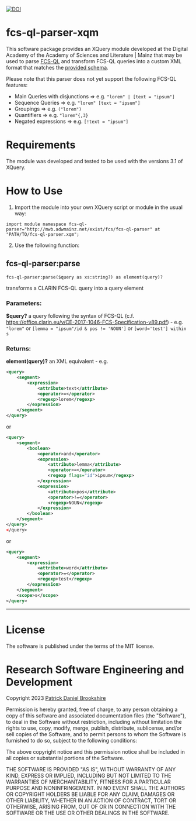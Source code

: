 [![DOI](https://zenodo.org/badge/711847299.svg)](https://zenodo.org/doi/10.5281/zenodo.10054311)

# fcs-ql-parser-xqm

This software package provides an XQuery module developed at the Digital Academy of the Academy of Sciences and Literature | Mainz that may be used to parse [FCS-QL](https://office.clarin.eu/v/CE-2017-1046-FCS-Specification-v89.pdf) and transform FCS-QL queries into a custom XML format that matches the [provided schema](schema/query.rng).

Please note that this parser does not yet support the following FCS-QL features:

* Main Queries with disjunctions => e.g. `"lorem" | [text = "ipsum"]`
* Sequence Queries => e.g. `"lorem" [text = "ipsum"]`
* Groupings => e.g. `("lorem")`
* Quantifiers => e.g. `"lorem"{,3}`
* Negated expressions => e.g. `[!text = "ipsum"]`


# Requirements
The module was developed and tested to be used with the versions 3.1 of XQuery.

# How to Use
1. Import the module into your own XQuery script or module in the usual way:

```xquery
import module namespace fcs-ql-parser="http://mwb.adwmainz.net/exist/fcs/fcs-ql-parser" at "PATH/TO/fcs-ql-parser.xqm";
```

2. Use the following function:

## fcs-ql-parser:parse

```xquery
fcs-ql-parser:parse($query as xs:string?) as element(query)?
```

transforms a CLARIN FCS-QL query into a query element

### Parameters:

**$query?** a query following the syntax of FCS-QL (c.f. https://office.clarin.eu/v/CE-2017-1046-FCS-Specification-v89.pdf) - e.g. `"lorem"` or `[lemma = "ipsum"/id & pos != 'NOUN']` or `[word='test'] within s`

### Returns:

**element(query)?** an XML equivalent - e.g.

```xml
<query>
    <segment>
        <expression>
            <attribute>text</attribute>
            <operator>=</operator>
            <regexp>lorem</regexp>
        </expression>
    </segment>
</query>
```
or
```xml
<query>
    <segment>
        <boolean>
            <operator>and</operator>
            <expression>
                <attribute>lemma</attribute>
                <operator>=</operator>
                <regexp flags="id">ipsum</regexp>
            </expression>
            <expression>
                <attribute>pos</attribute>
                <operator>!=</operator>
                <regexp>NOUN</regexp>
            </expression>
        </boolean>
    </segment>
</query>
</query>
```
or
```xml
<query>
    <segment>
        <expression>
            <attribute>word</attribute>
            <operator>=</operator>
            <regexp>test</regexp>
        </expression>
    </segment>
    <scope>s</scope>
</query>
```

---

# License
The software is published under the terms of the MIT license.


# Research Software Engineering and Development

Copyright 2023 <a href="https://orcid.org/0000-0002-5843-7577">Patrick Daniel Brookshire</a>

Permission is hereby granted, free of charge, to any person obtaining a copy of this software and associated documentation files (the "Software"), to deal in the Software without restriction, including without limitation the rights to use, copy, modify, merge, publish, distribute, sublicense, and/or sell copies of the Software, and to permit persons to whom the Software is furnished to do so, subject to the following conditions:

The above copyright notice and this permission notice shall be included in all copies or substantial portions of the Software.

THE SOFTWARE IS PROVIDED "AS IS", WITHOUT WARRANTY OF ANY KIND, EXPRESS OR IMPLIED, INCLUDING BUT NOT LIMITED TO THE WARRANTIES OF MERCHANTABILITY, FITNESS FOR A PARTICULAR PURPOSE AND NONINFRINGEMENT. IN NO EVENT SHALL THE AUTHORS OR COPYRIGHT HOLDERS BE LIABLE FOR ANY CLAIM, DAMAGES OR OTHER LIABILITY, WHETHER IN AN ACTION OF CONTRACT, TORT OR OTHERWISE, ARISING FROM, OUT OF OR IN CONNECTION WITH THE SOFTWARE OR THE USE OR OTHER DEALINGS IN THE SOFTWARE.
